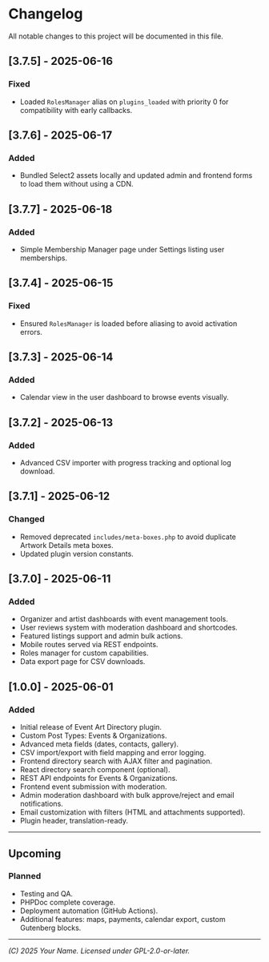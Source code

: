 # Changelog

All notable changes to this project will be documented in this file.

## [3.7.5] - 2025-06-16
### Fixed
- Loaded `RolesManager` alias on `plugins_loaded` with priority 0 for
  compatibility with early callbacks.

## [3.7.6] - 2025-06-17
### Added
- Bundled Select2 assets locally and updated admin and frontend forms to load them without using a CDN.

## [3.7.7] - 2025-06-18
### Added
- Simple Membership Manager page under Settings listing user memberships.

## [3.7.4] - 2025-06-15
### Fixed
- Ensured `RolesManager` is loaded before aliasing to avoid activation errors.

## [3.7.3] - 2025-06-14
### Added
- Calendar view in the user dashboard to browse events visually.

## [3.7.2] - 2025-06-13
### Added
- Advanced CSV importer with progress tracking and optional log download.

## [3.7.1] - 2025-06-12
### Changed
- Removed deprecated `includes/meta-boxes.php` to avoid duplicate Artwork Details meta boxes.
- Updated plugin version constants.

## [3.7.0] - 2025-06-11
### Added
- Organizer and artist dashboards with event management tools.
- User reviews system with moderation dashboard and shortcodes.
- Featured listings support and admin bulk actions.
- Mobile routes served via REST endpoints.
- Roles manager for custom capabilities.
- Data export page for CSV downloads.

## [1.0.0] - 2025-06-01
### Added
- Initial release of Event Art Directory plugin.
- Custom Post Types: Events & Organizations.
- Advanced meta fields (dates, contacts, gallery).
- CSV import/export with field mapping and error logging.
- Frontend directory search with AJAX filter and pagination.
- React directory search component (optional).
- REST API endpoints for Events & Organizations.
- Frontend event submission with moderation.
- Admin moderation dashboard with bulk approve/reject and email notifications.
- Email customization with filters (HTML and attachments supported).
- Plugin header, translation-ready.

---

## Upcoming
### Planned
- Testing and QA.
- PHPDoc complete coverage.
- Deployment automation (GitHub Actions).
- Additional features: maps, payments, calendar export, custom Gutenberg blocks.

---

*(C) 2025 Your Name. Licensed under GPL-2.0-or-later.*
